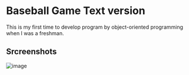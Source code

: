 # Baseball Game Text version
This is my first time to develop program by object-oriented programming when I was a freshman.<br/>

## Srcreenshots
![image](https://github.com/LuckWhy/baseball-game/blob/master/screenshot1.png)
